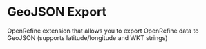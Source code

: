 # GeoJSON Export

OpenRefine extension that allows you to export OpenRefine data to GeoJSON (supports latitude/longitude and WKT strings)